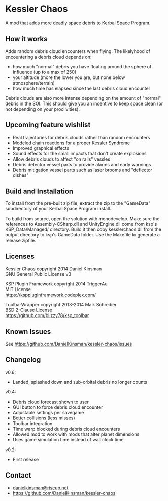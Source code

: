 Kessler Chaos
=============

A mod that adds more deadly space debris to Kerbal Space Program.

How it works
------------

Adds random debris cloud encounters when flying. The likelyhood of
encountering a debris cloud depends on:

* how much "normal" debris you have floating around the sphere of
influence (up to a max of 250)
* your altitude (more the lower you are, but none below
atmosphere/terrain)
* how much time has elapsed since the last debris cloud encounter

Debris clouds are also more intense depending on the amount of
"normal" debris in the SOI. This should give you an incentive to keep space
clean (or not depending on your proclivities).

Upcoming feature wishlist
-------------------------

* Real trajectories for debris clouds rather than random encounters
* Modeled chain reactions for a proper Kessler Syndrome
* Improved graphical effects
* Sound effects for the small impacts that don't create explosions
* Allow debris clouds to affect "on rails" vessles
* Debris detector vessel parts to provide alarms and early warnings
* Debris mitigation vessel parts such as laser brooms and "deflector dishes"

Build and Installation
----------------------

To install from the pre-built zip file, extract the zip to the
"GameData" subdirectory of your Kerbal Space Program install.

To build from source, open the solution with monodevelop.
Make sure the references to Assembly-CSharp.dll and UnityEngine.dll come
from ksp's KSP_Data/Managed/ directory. Build it then copy
kesslerchaos.dll from the output directory to ksp's GameData folder.
Use the Makefile to generate a release zipfile.

Licenses
--------

Kessler Chaos copyright 2014 Daniel Kinsman  
GNU General Public License v3

KSP Plugin Framework copyright 2014 TriggerAu  
MIT License  
https://ksppluginframework.codeplex.com/

ToolbarWrapper copyright 2013-2014 Maik Schreiber  
BSD 2-Clause License  
https://github.com/blizzy78/ksp_toolbar

Known Issues
------------

See https://github.com/DanielKinsman/kessler-chaos/issues

Changelog
---------

v0.6:

* Landed, splashed down and sub-orbital debris no longer counts

v0.4:

* Debris cloud forecast shown to user
* GUI button to force debris cloud encounter
* Adjustable settings per savegame
* Better collisions (less misses)
* Toolbar integration
* Time warp blocked during debris cloud encounters
* Allowed mod to work with mods that alter planet dimensions
* Uses game simulation time instead of wall clock time

v0.2:

* First release

Contact
-------

* danielkinsman@riseup.net
* https://github.com/DanielKinsman/kessler-chaos


